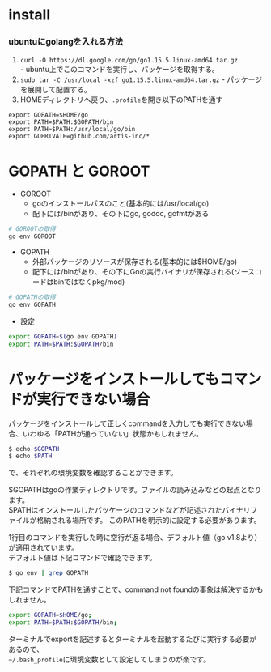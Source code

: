 # install
### ubuntuにgolangを入れる方法  
1. ```curl -O https://dl.google.com/go/go1.15.5.linux-amd64.tar.gz```   
		- ubuntu上でこのコマンドを実行し、パッケージを取得する。   
2. ```sudo tar -C /usr/local -xzf go1.15.5.linux-amd64.tar.gz```
		- パッケージを展開して配置する。
3. HOMEディレクトリへ戻り、`.profile`を開き以下のPATHを通す
```
export GOPATH=$HOME/go
export PATH=$PATH:$GOPATH/bin
export PATH=$PATH:/usr/local/go/bin
export GOPRIVATE=github.com/artis-inc/*
```

# GOPATH と GOROOT
- GOROOT
  - goのインストールパスのこと(基本的には/usr/local/go)
  - 配下には/binがあり、その下にgo, godoc, gofmtがある
```bash
# GOROOTの取得 
go env GOROOT
```
- GOPATH
  - 外部パッケージのリソースが保存される(基本的には$HOME/go)
  - 配下には/binがあり、その下にGoの実行バイナリが保存される(ソースコードはbinではなくpkg/mod)
```bash
# GOPATHの取得
go env GOPATH
```
- 設定
```bash
export GOPATH=$(go env GOPATH)
export PATH=$PATH:$GOPATH/bin
```

# パッケージをインストールしてもコマンドが実行できない場合
パッケージをインストールして正しくcommandを入力しても実行できない場合、いわゆる「PATHが通っていない」状態かもしれません。
```bash
$ echo $GOPATH
$ echo $PATH
```
で、それぞれの環境変数を確認することができます。  
  
$GOPATHはgoの作業ディレクトリです。ファイルの読み込みなどの起点となります。  
$PATHはインストールしたパッケージのコマンドなどが記述されたバイナリファイルが格納される場所です。 このPATHを明示的に設定する必要があります。  
  
1行目のコマンドを実行した時に空行が返る場合、デフォルト値（go v1.8より）が適用されています。  
デフォルト値は下記コマンドで確認できます。  
```bash
$ go env | grep GOPATH
```
下記コマンドでPATHを通すことで、command not foundの事象は解決するかもしれません。
```bash
export GOPATH=$HOME/go;
export PATH=$PATH:$GOPATH/bin;
```
ターミナルでexportを記述するとターミナルを起動するたびに実行する必要があるので、  
`~/.bash_profile`に環境変数として設定してしまうのが楽です。
